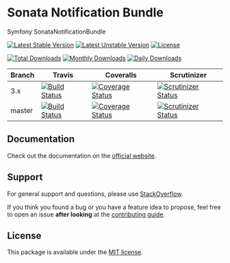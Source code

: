 # Sonata Notification Bundle

Symfony SonataNotificationBundle

[![Latest Stable Version](https://poser.pugx.org/sonata-project/notification-bundle/v/stable)](https://packagist.org/packages/sonata-project/notification-bundle)
[![Latest Unstable Version](https://poser.pugx.org/sonata-project/notification-bundle/v/unstable)](https://packagist.org/packages/sonata-project/notification-bundle)
[![License](https://poser.pugx.org/sonata-project/notification-bundle/license)](https://packagist.org/packages/sonata-project/notification-bundle)

[![Total Downloads](https://poser.pugx.org/sonata-project/notification-bundle/downloads)](https://packagist.org/packages/sonata-project/notification-bundle)
[![Monthly Downloads](https://poser.pugx.org/sonata-project/notification-bundle/d/monthly)](https://packagist.org/packages/sonata-project/notification-bundle)
[![Daily Downloads](https://poser.pugx.org/sonata-project/notification-bundle/d/daily)](https://packagist.org/packages/sonata-project/notification-bundle)

Branch | Travis | Coveralls | Scrutinizer |
------ | ------ | --------- | ----------- |
3.x   | [![Build Status][travis_stable_badge]][travis_stable_link]     | [![Coverage Status][coveralls_stable_badge]][coveralls_stable_link]     | [![Scrutinizer Status][scrutinizer_stable_badge]][scrutinizer_stable_link] |
master | [![Build Status][travis_unstable_badge]][travis_unstable_link] | [![Coverage Status][coveralls_unstable_badge]][coveralls_unstable_link] | [![Scrutinizer Status][scrutinizer_unstable_badge]][scrutinizer_unstable_link] |

## Documentation

Check out the documentation on the [official website](https://sonata-project.org/bundles/notification).

## Support

For general support and questions, please use [StackOverflow](http://stackoverflow.com/questions/tagged/sonata).

If you think you found a bug or you have a feature idea to propose, feel free to open an issue
**after looking** at the [contributing guide](CONTRIBUTING.md).

## License

This package is available under the [MIT license](LICENSE).

[travis_stable_badge]: https://travis-ci.org/sonata-project/SonataNotificationBundle.svg?branch=3.x
[travis_stable_link]: https://travis-ci.org/sonata-project/SonataNotificationBundle
[travis_unstable_badge]: https://travis-ci.org/sonata-project/SonataNotificationBundle.svg?branch=master
[travis_unstable_link]: https://travis-ci.org/sonata-project/SonataNotificationBundle

[coveralls_stable_badge]: https://coveralls.io/repos/github/sonata-project/SonataNotificationBundle/badge.svg?branch=3.x
[coveralls_stable_link]: https://coveralls.io/github/sonata-project/SonataNotificationBundle?branch=3.x
[coveralls_unstable_badge]: https://coveralls.io/repos/github/sonata-project/SonataNotificationBundle/badge.svg?branch=master
[coveralls_unstable_link]: https://coveralls.io/github/sonata-project/SonataNotificationBundle?branch=master

[scrutinizer_stable_badge]: https://scrutinizer-ci.com/g/sonata-project/SonataNotificationBundle/badges/quality-score.png?b=3.x
[scrutinizer_stable_link]: https://scrutinizer-ci.com/g/sonata-project/SonataNotificationBundle/?branch=3.x
[scrutinizer_unstable_badge]: https://scrutinizer-ci.com/g/sonata-project/SonataNotificationBundle/badges/quality-score.png?b=master
[scrutinizer_unstable_link]: https://scrutinizer-ci.com/g/sonata-project/SonataNotificationBundle/?branch=master
